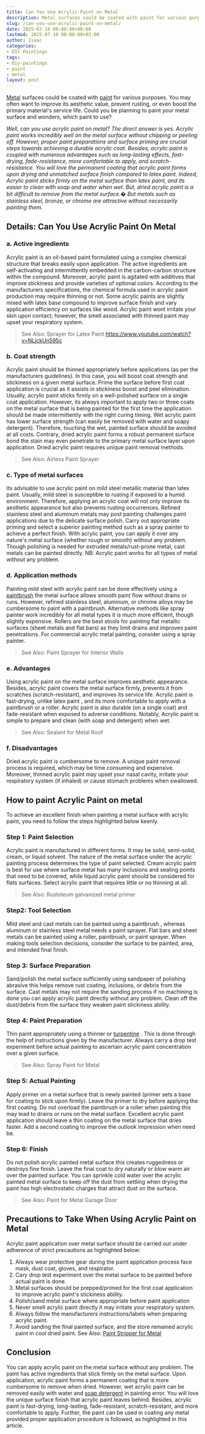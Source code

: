 ```yaml
---
title: Can You Use Acrylic Paint on Metal
description: Metal surfaces could be coated with paint for various purposes. You may often want to improve its aesthetic value, prevent rusting, or even boost the primary...
slug: /can-you-use-acrylic-paint-on-metal/
date: 2025-07-10 00:00:00+00:00
lastmod: 2025-07-10 00:00:00+03:00
author: Isaac
categories:
- DIY Paintings
tags:
- diy-paintings
- paint
- metal
layout: post
---
```

[Metal](https://pestpolicy.com/how-to-remove-paint-from-metal-door/) surfaces could be coated with [paint](https://pestpolicy.com/how-to-remove-paint-from-metal-railing/) for various purposes. You may often want to improve its aesthetic value, prevent rusting, or even boost the primary material's service life. Could you be planning to paint your metal surface and wonders, which paint to use?

*Well, can you use acrylic paint on metal? The direct answer is yes. Acrylic paint works incredibly well on the metal surface without chipping or peeling off. However, proper paint preparations and surface priming are crucial steps towards achieving a durable acrylic coat.*
*Besides, acrylic paint is coupled with numerous advantages such as long-lasting effects, fast-drying, fade-resistance, more comfortable to apply, and scratch-resistance. You will love the permanent coating that acrylic paint forms upon drying and unmatched surface finish compared to latex paint.*
*Indeed, Acrylic paint sticks firmly on the metal surface than latex paint, and its easier to clean with soap and water when wet. But, dried acrylic paint is a bit difficult to remove from the metal surface.�*
*But metals such as stainless steel, bronze, or chrome are attractive without necessarily painting them.*
## Details: Can You Use Acrylic Paint On Metal
### a. Active ingredients
Acrylic paint is an oil-based paint formulated using a complex chemical structure that breaks easily upon application. The active ingredients are self-activating and intermittently embedded in the carbon-carbon structure within the compound.
Moreover, acrylic paint is agitated with additives that improve stickiness and provide varieties of optional colors. According to the manufacturers specifications, the chemical formula used in acrylic paint production may
require thinning
or not.
Some acrylic paints are slightly mixed with latex base compound to improve surface finish and vary application efficiency on surfaces like wood.
Acrylic paint wont irritate your skin upon contact; however, the smell associated with thinned paint may upset your respiratory system.
> See Also:
> Sprayer for Latex Paint
https://www.youtube.com/watch?v=NLjckUn595c
### b. Coat strength
Acrylic paint should be thinned appropriately before applications (as per the manufacturers guidelines). In this case, you will boost coat strength and stickiness on a given metal surface.
Prime the surface before first coat application is crucial as it assists in stickiness boost and peel elimination. Usually, acrylic paint sticks firmly on a well-polished surface on a single coat application.
However, its always important to apply two or three coats on the metal surface that is being painted for the first time the application should be made intermittently with the right curing timing.
Wet acrylic paint has lower surface strength (can easily be removed with water and soapy detergent). Therefore, touching the wet, painted surface should be avoided at all costs. Contrary, dried acrylic paint forms a robust permanent surface bond  the stain may even penetrate to the primary metal surface layer upon application. Dried acrylic paint requires unique paint removal methods.
> See Also:
> Airless Paint Sprayer
### c. Type of metal surfaces
Its advisable to use acrylic paint on mild steel metallic material than latex paint. Usually, mild steel is susceptible to rusting if exposed to a humid environment. Therefore, applying an acrylic coat will not only improve its aesthetic appearance but also prevents rusting occurrences.
Refined stainless steel and aluminum metals may post painting challenges paint applications due to the delicate surface polish. Carry out appropriate
priming
and select a superior painting method such as a spray painter to achieve a perfect finish.
With acrylic paint, you can apply it over any nature's metal surface (whether rough or smooth) without any problem. Though polishing is needed for extruded metals/rust-prone metal, cast metals can be painted directly.
NB: Acrylic paint works for all types of metal without any problem.
### d. Application methods
Painting mild steel with acrylic paint can be done effectively using a
[paintbrush](https://www.amazon.com/dp/B07CB1Y7CN/?tag=p-policy-20)
 the metal surface allows smooth paint flow without drains or runs. However, refined stainless steel, aluminum, or chrome alloys may be cumbersome to paint with a paintbrush.
Alternative methods like
spray painter
work incredibly for all metal types  it is much more efficient, though slightly expensive.
Rollers
are the best stools for painting flat metallic surfaces (sheet metals and flat bars) as they limit drains and improves paint penetrations.
For commercial acrylic metal painting, consider using a spray painter.
> See Also:
> Paint Sprayer for Interior Walls
### e. Advantages
Using acrylic paint on the metal surface improves aesthetic appearance. Besides, acrylic paint covers the metal surface firmly, prevents it from scratches (scratch-resistant), and improves its service life.
Acrylic paint is fast-drying,
unlike latex paint
, and its more comfortable to apply with a paintbrush or a roller. Acrylic paint is also durable (on a single coat) and fade-resistant when exposed to adverse conditions.
Notably, Acrylic paint is simple to prepare and clean (with soap and detergent) when wet.
> See Also:
> Sealant for Metal Roof
### f. Disadvantages
Dried acrylic paint is cumbersome to remove. A unique paint removal process is required, which may be time consuming and expensive.
Moreover, thinned acrylic paint may upset your nasal cavity, irritate your respiratory system (if inhaled) or cause stomach problems when swallowed.
## How to paint Acrylic Paint on metal
To achieve an excellent finish when painting a metal surface with acrylic paint, you need to follow the steps highlighted below keenly.
### Step 1: Paint Selection
Acrylic paint is manufactured in different forms. It may be solid, semi-solid, cream, or liquid solvent. The nature of the metal surface under the acrylic painting process determines the type of paint selected.
Cream acrylic paint is best for use where surface metal has many inclusions and sealing points that need to be covered, while liquid acrylic paint should be considered for flats surfaces.
Select acrylic paint that requires little or no thinning at all.
> See Also:
> Rustoleum galvanized metal primer
### Step2: Tool Selection
Mild steel and cast metals can be painted using
a paintbrush
, whereas aluminum or stainless steel metal needs a paint sprayer.
Flat bars and sheet metals can be painted using a roller, paintbrush, or paint sprayer. When making tools selection decisions, consider the surface to be painted, area, and intended final finish.
### Step 3: Surface Preparation
Sand/polish the metal surface sufficiently using sandpaper of polishing abrasive  this helps remove rust coating, inclusions, or debris from the surface.
Cast metals may not require the sanding process if no machining is done  you can apply acrylic paint directly without any problem. Clean off the dust/debris from the surface  they weaken paint stickiness ability.
### Step 4: Paint Preparation
Thin paint appropriately using a thinner or
[turpentine](https://www.amazon.com/dp/B000C02ADS/?tag=p-policy-20)
. This is done through the help of instructions given by the manufacturer.
Always carry a drop test experiment before actual painting to ascertain acrylic paint concentration over a given surface.
> See Also:
> Spray Paint for Metal
### Step 5: Actual Painting
Apply primer on a metal surface that is newly painted (primer sets a base for coating to stick upon firmly). Leave the primer to dry before applying the first coating.
Do not overload the
paintbrush
or a roller when painting  this may lead to drains or runs on the metal surface.
Excellent acrylic paint application should leave a thin coating on the metal surface that dries faster. Add a second coating to improve the outlook impression when need be.
### Step 6: Finish
Do not polish acrylic painted metal surface  this creates ruggedness or destroys fine finish. Leave the final coat to dry naturally or blow warm air over the painted surface.
You can sprinkle cold water over the acrylic painted metal surface to keep off the dust from settling when drying  the paint has high electrostatic charges that attract dust on the surface.
> See Also:
> Paint for Metal Garage Door
## Precautions to Take When Using Acrylic Paint on Metal
Acrylic paint application over metal surface should be carried out under adherence of strict precautions as highlighted below:
1. Always wear protective gear during the paint application process  face mask, dust coat, gloves, and respirator.
2. Cary drop test experiment over the metal surface to be painted before actual paint is done.
3. Metal surfaces should be prepped/primed for the first coat application to improve acrylic paint's stickiness ability.
4. Polish/sand metal surface where appropriate before paint application
5. Never smell acrylic paint directly  it may irritate your respiratory system.
6. Always follow the manufacturers instructions/labels when preparing acrylic paint.
7. Avoid sanding the final painted surface, and the store remained acrylic paint in cool dried paint.
See Also:
[Paint Stripper for Metal](https://pestpolicy.com/best-paint-stripper-for-metal/)
## Conclusion
You can apply acrylic paint on the metal surface without any problem. The paint has active ingredients that stick firmly on the metal surface. Upon application, acrylic paint forms a permanent coating that is more cumbersome to remove when dried.
However, wet acrylic paint can be removed easily with water and
[soap detergent](https://www.amazon.com/dp/B07GWW54HL/?tag=p-policy-20)
in painting error. You will love the unique surface finish that acrylic paint leaves behind.
Besides, acrylic paint is fast-drying, long-lasting, fade-resistant, scratch-resistant, and more comfortable to apply. Further, the paint can be used in coating any metal provided proper application procedure is followed, as highlighted in this article.